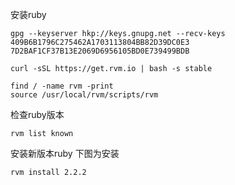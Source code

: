 安装ruby
```
gpg --keyserver hkp://keys.gnupg.net --recv-keys 409B6B1796C275462A1703113804BB82D39DC0E3 7D2BAF1CF37B13E2069D6956105BD0E739499BDB
 
curl -sSL https://get.rvm.io | bash -s stable

find / -name rvm -print
source /usr/local/rvm/scripts/rvm
```
检查ruby版本
```
rvm list known 
```
安装新版本ruby 下图为安装
```
rvm install 2.2.2  
```
